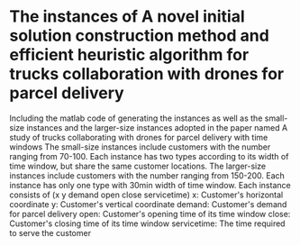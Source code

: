 # The instances of A novel initial solution construction method and efficient heuristic algorithm for trucks collaboration with drones for parcel delivery
Including the matlab code of generating the instances as well as the small-size instances and the larger-size instances adopted in the paper named A study of trucks collaborating with drones for parcel delivery with time windows
The small-size instances include customers with the number ranging from 70-100. Each instance has two types according to its width of time window, but share the same customer locations.
The larger-size instances include customers with the number ranging from 150-200. Each instance has only one type with 30min width of time window.
Each instance consists of (x	y	demand	open	close	servicetime)
x: Customer's horizontal coordinate
y: Customer's vertical coordinate
demand: Customer's demand for parcel delivery
open: Customer's opening time of its time window
close: Customer's closing time of its time window
servicetime: The time required to serve the customer
